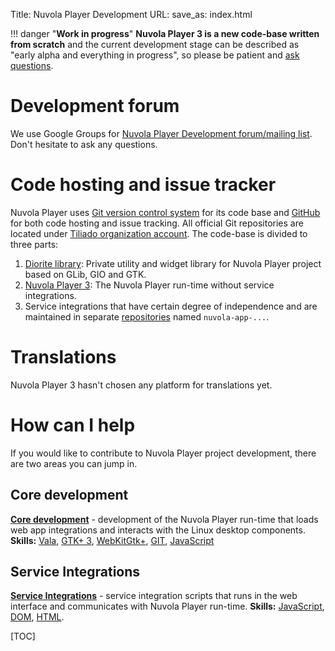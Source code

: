 Title: Nuvola Player Development
URL:
save_as: index.html

!!! danger "**Work in progress**"
    **Nuvola Player 3 is a new code-base written from scratch** and the current development stage can be
    described as "early alpha and everything in progress", so please be patient and
    [ask questions](https://groups.google.com/d/forum/nuvola-player-devel).

Development forum
=================

We use Google Groups for
[Nuvola Player Development forum/mailing list](https://groups.google.com/d/forum/nuvola-player-devel).
Don't hesitate to ask any questions.

Code hosting and issue tracker
==============================

Nuvola Player uses [Git version control system][git] for its code base and [GitHub][github] for
both code hosting and issue tracking. All official Git repositories are located under
[Tiliado organization account](gh>tiliado). The code-base is divided to three parts:

 1. [Diorite library](gh>tiliado/diorite): Private utility and widget library for Nuvola Player
    project based on GLib, GIO and GTK.
 2. [Nuvola Player 3](gh>tiliado/nuvolaplayer): The Nuvola Player run-time without service
    integrations.
 3. Service integrations that have certain degree of independence and are maintained in separate
    [repositories](gh>tiliado) named ``nuvola-app-...``.

Translations
============

Nuvola Player 3 hasn't chosen any platform for translations yet.

How can I help
==============

If you would like to contribute to Nuvola Player project development, there are two areas you can jump in.

Core development
----------------

[**Core development**]({filename}core.md) - development of the Nuvola Player run-time that loads web
app integrations and interacts with the Linux desktop components. **Skills:**
[Vala](https://wiki.gnome.org/Projects/Vala),
[GTK+ 3](http://www.gtk.org/),
[WebKitGtk+](http://webkitgtk.org/),
[GIT](http://git-scm.com/),
[JavaScript](https://developer.mozilla.org/en/docs/Web/JavaScript)

Service Integrations
--------------------

[**Service Integrations**]({filename}apps.md) - service integration scripts that runs in the web
interface and communicates with Nuvola Player run-time. **Skills:**
[JavaScript](https://developer.mozilla.org/en/docs/Web/JavaScript),
[DOM](https://developer.mozilla.org/en-US/docs/Web/API/Document_Object_Model),
[HTML](https://developer.mozilla.org/en-US/docs/Web/HTML).

[TOC]

[github]: https://github.com
[git]: http://git-scm.com/
